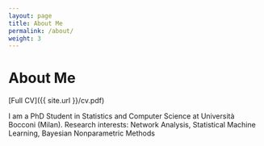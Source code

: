 ```yaml
---
layout: page
title: About Me
permalink: /about/
weight: 3
---
```


# **About Me**

[Full CV]({{ site.url }}/cv.pdf)

I am a PhD Student in Statistics and Computer Science at Università Bocconi (Milan).
Research interests: Network Analysis, Statistical Machine Learning, Bayesian Nonparametric Methods
